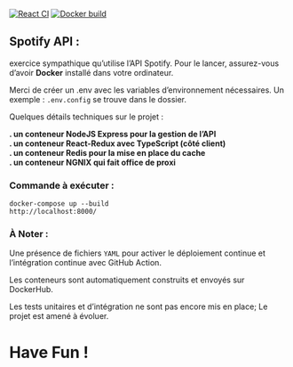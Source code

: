 [![React CI](https://github.com/DocteurSEO/docker-node-spotify/workflows/React%20CI/badge.svg)](https://github.com/DocteurSEO/docker-node-spotify/actions?query=React%3ACI+branch%3Adev)
[![Docker build](https://github.com/DocteurSEO/docker-node-spotify/workflows/Docker%20Builds/badge.svg)](https://github.com/DocteurSEO/docker-node-spotify/actions?query=Docker%3ABuilds%3A&%3Apush+branch%3Amaster)

## Spotify API :

exercice sympathique qu’utilise l’API Spotify. Pour le lancer, assurez-vous d’avoir **Docker** installé dans votre ordinateur.

Merci de créer un .env avec les variables d’environnement nécessaires.
Un exemple : `.env.config` se trouve dans le dossier.

Quelques détails techniques sur le projet :

**. un conteneur NodeJS Express pour la gestion de l’API**  
**. un conteneur React-Redux avec TypeScript (côté client)**  
**. un conteneur Redis pour la mise en place du cache**  
**. un conteneur NGNIX qui fait office de proxi**


### Commande à exécuter : 
`docker-compose up --build`       
`http://localhost:8000/`

### À Noter :

Une présence de fichiers `YAML` pour activer le déploiement continue et l’intégration continue avec GitHub Action.

Les conteneurs sont automatiquement construits et envoyés sur DockerHub.

Les tests unitaires et d’intégration ne sont pas encore mis en place; Le projet est amené à évoluer.

# Have Fun !
